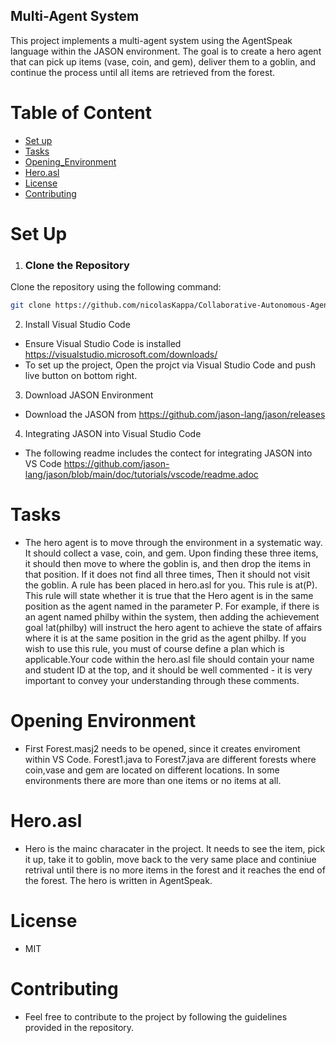 ## Multi-Agent System

This project implements a multi-agent system using the AgentSpeak language within the JASON environment. The goal is to create a hero agent that can pick up items (vase, coin, and gem), deliver them to a goblin, and continue the process until all items are retrieved from the forest.



# Table of Content
- [Set up](#Set-up)
- [Tasks](#Tasks)
- [Opening_Environment](#opening_Environment)
- [Hero.asl](#Hero.asl)
- [License](#License)
- [Contributing](#Contributing)


# Set Up

1. ### Clone the Repository
Clone the repository using the following command:
```bash
git clone https://github.com/nicolasKappa/Collaborative-Autonomous-Agents.git
```



2. Install Visual Studio Code
- Ensure Visual Studio Code is installed https://visualstudio.microsoft.com/downloads/
- To set up the project, Open the projct via Visual Studio Code and push live button on bottom right.

3. Download JASON Environment
- Download the JASON from https://github.com/jason-lang/jason/releases

4. Integrating JASON into Visual Studio Code
- The following readme includes the contect for integrating JASON into VS Code https://github.com/jason-lang/jason/blob/main/doc/tutorials/vscode/readme.adoc


# Tasks 
- The hero agent is to move through the environment in a systematic way. It should collect a vase, coin, and gem. Upon finding these three items, it should then move to where the goblin is, and then drop the items in that position. If it does not find all three times, Then it should not visit the goblin. A rule has been placed in hero.asl for you. This rule is at(P). This rule will state whether it is true that the Hero agent is in the same position as the agent named in the parameter P. For example, if there is an agent named philby within the system, then adding the achievement goal !at(philby) will instruct the hero agent to achieve the state of affairs where it is at the same position in the grid as the agent philby. If you wish to use this rule, you must of course define a plan which is applicable.Your code within the hero.asl file should contain your name and student ID at the top, and it should be well commented - it is very important to convey your understanding through these comments.

# Opening Environment 
- First Forest.masj2 needs to be opened, since it creates enviroment within VS Code. Forest1.java to Forest7.java are different forests where coin,vase and gem are located on different locations. In some environments there are more than one items or no items at all.

# Hero.asl
- Hero is the mainc characater in the project. It needs to see the item, pick it up, take it to goblin, move back to the very same place and continiue retrival until there is no more items in the forest and it reaches the end of the forest. The hero is written in AgentSpeak.

# License 
- MIT

# Contributing
- Feel free to contribute to the project by following the guidelines provided in the repository.

